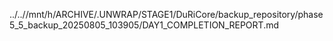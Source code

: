 ../..//mnt/h/ARCHIVE/.UNWRAP/STAGE1/DuRiCore/backup_repository/phase5_5_backup_20250805_103905/DAY1_COMPLETION_REPORT.md